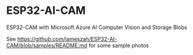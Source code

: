 # ESP32-AI-CAM
ESP32-CAM with Microsoft Azure AI Computer Vision and Storage Blobs

See https://github.com/jameszah/ESP32-AI-CAM/blob/samples/README.md for some sample photos
